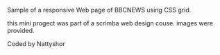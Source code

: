 Sample of a responsive Web page of BBCNEWS using CSS grid.

this mini progect was part of a scrimba web design couse.
images were provided.

Coded by Nattyshor
